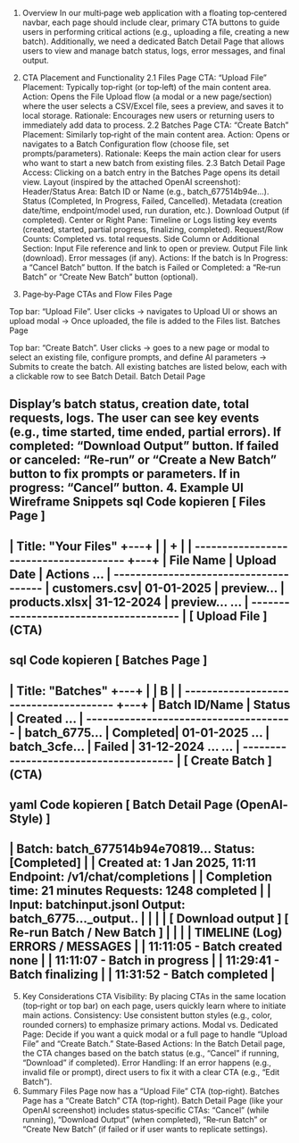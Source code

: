 

1. Overview
In our multi‐page web application with a floating top‐centered navbar, each page should include clear, primary CTA buttons to guide users in performing critical actions (e.g., uploading a file, creating a new batch). Additionally, we need a dedicated Batch Detail Page that allows users to view and manage batch status, logs, error messages, and final output.

2. CTA Placement and Functionality
2.1 Files Page
CTA: “Upload File”
Placement: Typically top‐right (or top‐left) of the main content area.
Action: Opens the File Upload flow (a modal or a new page/section) where the user selects a CSV/Excel file, sees a preview, and saves it to local storage.
Rationale: Encourages new users or returning users to immediately add data to process.
2.2 Batches Page
CTA: “Create Batch”
Placement: Similarly top‐right of the main content area.
Action: Opens or navigates to a Batch Configuration flow (choose file, set prompts/parameters).
Rationale: Keeps the main action clear for users who want to start a new batch from existing files.
2.3 Batch Detail Page
Access: Clicking on a batch entry in the Batches Page opens its detail view.
Layout (inspired by the attached OpenAI screenshot):
Header/Status Area:
Batch ID or Name (e.g., batch_677514b94e...).
Status (Completed, In Progress, Failed, Cancelled).
Metadata (creation date/time, endpoint/model used, run duration, etc.).
Download Output (if completed).
Center or Right Pane:
Timeline or Logs listing key events (created, started, partial progress, finalizing, completed).
Request/Row Counts: Completed vs. total requests.
Side Column or Additional Section:
Input File reference and link to open or preview.
Output File link (download).
Error messages (if any).
Actions:
If the batch is In Progress: a “Cancel Batch” button.
If the batch is Failed or Completed: a “Re‐run Batch” or “Create New Batch” button (optional).
3. Page‐by‐Page CTAs and Flow
Files Page

Top bar: “Upload File”.
User clicks → navigates to Upload UI or shows an upload modal → Once uploaded, the file is added to the Files list.
Batches Page

Top bar: “Create Batch”.
User clicks → goes to a new page or modal to select an existing file, configure prompts, and define AI parameters → Submits to create the batch.
All existing batches are listed below, each with a clickable row to see Batch Detail.
Batch Detail Page

Display’s batch status, creation date, total requests, logs.
The user can see key events (e.g., time started, time ended, partial errors).
If completed: “Download Output” button.
If failed or canceled: “Re‐run” or “Create a New Batch” button to fix prompts or parameters.
If in progress: “Cancel” button.
4. Example UI Wireframe Snippets
sql
Code kopieren
[ Files Page ]
-------------------------------------------------
|  Title: "Your Files"                      +---+
|                                           | + |
|  --------------------------------------   +---+
|  File Name    |  Upload Date  | Actions    ...
|  --------------------------------------
|  customers.csv| 01-01-2025   | preview...
|  products.xlsx| 31-12-2024   | preview...
...
|  --------------------------------------
|  [ Upload File ]  (CTA)
-------------------------------------------------
sql
Code kopieren
[ Batches Page ]
-------------------------------------------------
|  Title: "Batches"                         +---+
|                                           | B |
|  --------------------------------------   +---+
|  Batch ID/Name |  Status   | Created      ...
|  --------------------------------------
|  batch_6775... |  Completed| 01-01-2025 ...
|  batch_3cfe... |  Failed   | 31-12-2024 ...
...
|  --------------------------------------
|  [ Create Batch ]  (CTA)
-------------------------------------------------
yaml
Code kopieren
[ Batch Detail Page (OpenAI‐Style) ]
----------------------------------------------------------------
| Batch: batch_677514b94e70819...     Status: [Completed]       |
| Created at: 1 Jan 2025, 11:11  Endpoint: /v1/chat/completions  |
| Completion time: 21 minutes   Requests: 1248 completed         |
| Input:  batchinput.jsonl       Output:  batch_6775..._output.. |
|                                                               |
| [ Download output ]       [ Re-run Batch / New Batch ]         |
|                                                               |
| TIMELINE (Log)                              ERRORS / MESSAGES  |
|  11:11:05 - Batch created                   none               |
|  11:11:07 - Batch in progress                                  |
|  11:29:41 - Batch finalizing                                  |
|  11:31:52 - Batch completed                                   |
----------------------------------------------------------------
5. Key Considerations
CTA Visibility: By placing CTAs in the same location (top‐right or top bar) on each page, users quickly learn where to initiate main actions.
Consistency: Use consistent button styles (e.g., color, rounded corners) to emphasize primary actions.
Modal vs. Dedicated Page: Decide if you want a quick modal or a full page to handle “Upload File” and “Create Batch.”
State‐Based Actions: In the Batch Detail page, the CTA changes based on the batch status (e.g., “Cancel” if running, “Download” if completed).
Error Handling: If an error happens (e.g., invalid file or prompt), direct users to fix it with a clear CTA (e.g., “Edit Batch”).
6. Summary
Files Page now has a “Upload File” CTA (top‐right).
Batches Page has a “Create Batch” CTA (top‐right).
Batch Detail Page (like your OpenAI screenshot) includes status‐specific CTAs:
“Cancel” (while running),
“Download Output” (when completed),
“Re‐run Batch” or “Create New Batch” (if failed or if user wants to replicate settings).